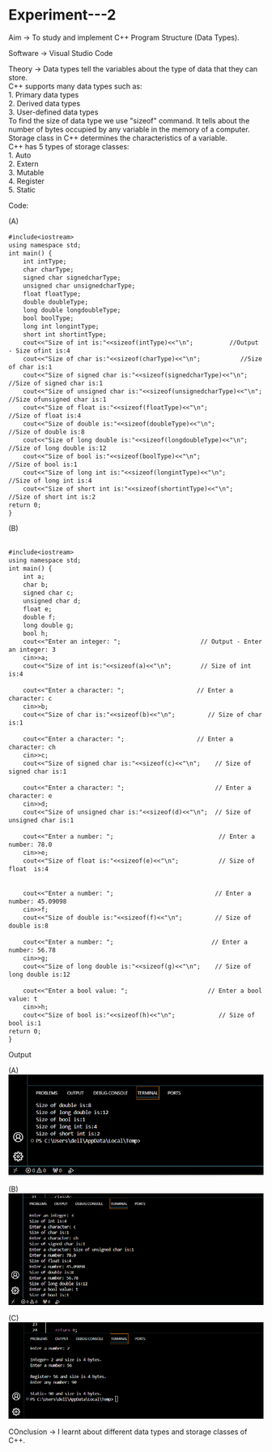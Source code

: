 # Experiment---2

Aim -> To study and implement C++ Program Structure (Data Types). <br> 

Software -> Visual Studio Code <br> 

Theory -> Data types tell the variables about the type of data that they can store. <br> 
          C++ supports many data types such as: <br> 
          1. Primary data types <br> 
          2. Derived data types<br> 
          3. User-defined data types <br> 
          To find the size of data type we use "sizeof" command. It tells about the number of bytes occupied by any variable in the memory of a computer. <br> 
          Storage class in C++ determines the characteristics of a variable. <br> 
          C++ has 5 types of storage classes: <br>
          1. Auto<br> 
          2. Extern<br> 
          3. Mutable<br> 
          4. Register<br> 
          5. Static<br> 

Code: <br> 

(A) 
```
#include<iostream>
using namespace std;
int main() {
    int intType;
    char charType;
    signed char signedcharType;  
    unsigned char unsignedcharType;
    float floatType;
    double doubleType;
    long double longdoubleType;
    bool boolType;
    long int longintType;
    short int shortintType; 
    cout<<"Size of int is:"<<sizeof(intType)<<"\n";          //Output - Size ofint is:4
    cout<<"Size of char is:"<<sizeof(charType)<<"\n";           //Size of char is:1
    cout<<"Size of signed char is:"<<sizeof(signedcharType)<<"\n";  //Size of signed char is:1
    cout<<"Size of unsigned char is:"<<sizeof(unsignedcharType)<<"\n";     //Size ofunsigned char is:1
    cout<<"Size of float is:"<<sizeof(floatType)<<"\n";                 //Size of float is:4
    cout<<"Size of double is:"<<sizeof(doubleType)<<"\n";              //Size of double is:8 
    cout<<"Size of long double is:"<<sizeof(longdoubleType)<<"\n";        //Size of long double is:12
    cout<<"Size of bool is:"<<sizeof(boolType)<<"\n";                    //Size of bool is:1
    cout<<"Size of long int is:"<<sizeof(longintType)<<"\n";                //Size of long int is:4
    cout<<"Size of short int is:"<<sizeof(shortintType)<<"\n";          //Size of short int is:2 
return 0;
}
```
(B) <br> 
```

#include<iostream>
using namespace std;
int main() {
    int a;
    char b;
    signed char c;
    unsigned char d;
    float e;
    double f;
    long double g;
    bool h;
    cout<<"Enter an integer: ";                      // Output - Enter an integer: 3
    cin>>a;
    cout<<"Size of int is:"<<sizeof(a)<<"\n";        // Size of int is:4

    cout<<"Enter a character: ";                    // Enter a character: c
    cin>>b;
    cout<<"Size of char is:"<<sizeof(b)<<"\n";         // Size of char is:1

    cout<<"Enter a character: ";                    // Enter a character: ch
    cin>>c;
    cout<<"Size of signed char is:"<<sizeof(c)<<"\n";    // Size of signed char is:1 

    cout<<"Enter a character: ";                         // Enter a character: e
    cin>>d;
    cout<<"Size of unsigned char is:"<<sizeof(d)<<"\n";  // Size of unsigned char is:1 

    cout<<"Enter a number: ";                             // Enter a number: 78.0
    cin>>e;
    cout<<"Size of float is:"<<sizeof(e)<<"\n";           // Size of float  is:4
    

    cout<<"Enter a number: ";                            // Enter a number: 45.09098
    cin>>f;
    cout<<"Size of double is:"<<sizeof(f)<<"\n";         // Size of double is:8

    cout<<"Enter a number: ";                           // Enter a number: 56.78
    cin>>g;
    cout<<"Size of long double is:"<<sizeof(g)<<"\n";    // Size of long double is:12

    cout<<"Enter a bool value: ";                      // Enter a bool value: t
    cin>>h;
    cout<<"Size of bool is:"<<sizeof(h)<<"\n";            // Size of bool is:1
return 0;
}
```


Output<br> 

(A) <br> 
![exp2A](https://github.com/Shloka-Patel/Experiment---2/blob/main/Output_2A.png) <br>

(B) <br> 
![exp2B](https://github.com/Shloka-Patel/Experiment---2/blob/main/Output_2B.png) <br> 

(C) <br> 
![exp2C](https://github.com/Shloka-Patel/Experiment---2/blob/main/Output_2C.png) <br> 

COnclusion -> I learnt about different data types and storage classes of C++. 

          
          
